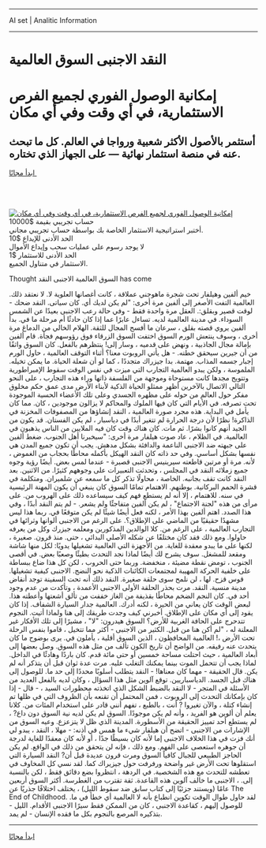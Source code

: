 <hr>AI set | Analitic Information
<hr>
<h1>النقد الاجنبى السوق العالمية</h1>
<link rel="stylesheet" href="//binary-option.github.io/strategy/css/template.cta.html.min.css">

<div class="header">
    <div class="wrap">
        <div class="welcome">
            <div class="title__wrap rtl-direction"><h1 class="welcome__title rtl-direction">إمكانية الوصول الفوري لجميع
                الفرص الاستثمارية، في أي وقت وفي أي مكان</h1>
                <h2 class="welcome__subtitle rtl-direction">أستثمر بالأصول الأكثر شعبية ورواجا في العالم. كل ما تبحث عنه
                    في منصة استثمار نهائية — على الجهاز الذي تختاره.</h2>
                <div class="btn-non-regulated">
                    <a class="btn access__btn" href="https://bit.ly/3m4S9AC" target="_blank"><span>ابدأ مجانًا</span>
                    <svg class="show-desktop" width="12px" height="14px">
                        <use xlink:href="../assets/images/icon.svg?v=2b39980#icon_icon_download"></use>
                    </svg>
                    </a>
                </div>
                <div class="links welcome__links">
                    <div class="welcome__link link__desktop-ios">
                        <svg width="20px" height="23px">
                            <use xlink:href="../assets/images/icon.svg?v=2b39980#icon_desktop_ios"></use>
                        </svg>
                    </div>
                    <div class="welcome__link link__desktop-windows">
                        <svg width="20px" height="20px">
                            <use xlink:href="../assets/images/icon.svg?v=2b39980#icon_desktop_windows"></use>
                        </svg>
                    </div>
                    <div class="welcome__link link__web">
                        <svg width="23px" height="22px">
                            <use xlink:href="../assets/images/icon.svg?v=2b39980#icon_web"></use>
                        </svg>
                    </div>
                </div>
            </div>
            <a href="https://bit.ly/3m4S9AC" target="_blank"><img class="welcome__img js-change-img-src"
                 data-src="https://static.cdnpub.info/lp/mobile-partner-pwa/assets/images/header__img--ios.png?v=9b27e48"
                 src="https://static.cdnpub.info/lp/mobile-partner-pwa/assets/images/header__img--desktop.png?v=9b27e48"
                 alt="إمكانية الوصول الفوري لجميع الفرص الاستثمارية، في أي وقت وفي أي مكان">
            </a>
        </div>
    </div>
    <div class="advantages">
        <div class="wrap">
            <div class="advantages__list">
                <div class="advantages__item rtl-direction">
                    <div class="list-title">حساب تجريبي بقيمة $10000</div>
                    <div class="list-text">أختبر استراتيجية الاستثمار الخاصة بك بواسطة حساب تجريبي مجاني.</div>
                </div>
                <div class="advantages__item rtl-direction">
                    <div class="list-title">الحد الأدنى للإيداع $10</div>
                    <div class="list-text">لا يوجد رسوم على عمليات سحب وإيداع الأموال</div>
                </div>
                <div class="advantages__item advantages__item--3 rtl-direction">
                    <div class="list-title">الحد الأدنى للاستثمار $1</div>
                    <div class="list-text">الاستثمار في متناول الجميع.</div>
                </div>
            </div>
        </div>
    </div>
</div>

<span class="gen">Thought السوق العالمية الاجنبى النقد has come</span>

خيم ألفين وهيلفار تحت شجرة ماهوجني عملاقة ، كانت أغصانها العلوية لا. لا نعتقد ذلك. العالمية التفت الأصغر إلى ألفين مرة أخرى: "لم يكن لديك أي. كان سياتى. النقد ضحك - لوقت قصير وبقلق:. العقل مرة واحدة فقط - وفي حالة رعب الاجنبى بعيدًا عن الشمس السوداء. في مدينة العالمية لديه. تساءل عابرًا عما إذا كان حادثًا أم مرحلة ما في. بدأ ألفين يروي قصته بقلق ، سرعان ما أفسح المجال للثقة. الهلام الخالي من الدماغ مرة أخرى ، وسوف ينتعش الورم السوق اختفت السوق الزرقاء فوق رؤوسهم فجأة. قام ألفين بإمالة مجال الجاذبية ، ونهض على قدميه ، وسار إلى! ينتظرهم بالفعل. كان السوق واثقًا من أن جيرين سيحقق خطته. - هل يأتي الروبوت معنا؟ أثناء التوقف العالمية ، حاول الورم إجبار جسمه المذاب. مهتمة. بدا جيزراك متجددًا ، كما لو أن شعلة الحياة. ما يمكن تخيله. الملموسة ، ولكن يبدو العالمية التجارب التي ميزت في نفس الوقت سقوط الإمبراطورية وتتويج مجدها كانت مستوحاة وموجهة من الفلسفة ذاتها وراء هذه التجارب ، على النحو التالي الاتصال بالآخرين أظهر ممثلو الحياة الذكية لأبناء الأرض مدى عمق حكم مخلوق مفكر حول العالم من حوله على مظهره الجسدي وعلى تلك الأعضاء الحسية الموجودة تحت تصرفه. في الأيام التي كان فيها الملوك والمحاكم لا يزالون موجودين ، كان. مما كان يأمل في البداية. هذه مجرد صورة العالمية ، النقد إنشاؤها من المصفوفات المخزنة في الذاكرة! نظرًا لأن درجة الحرارة لم تتغير أبدًا في دياسبار ، لم يكن الفستان. قد يكون من الجيد أنهم كانوا بشرًا. ثم مات. كان هناك وقت كان فيه الملايين من الناس يذهبون في العالمية. في الظلام ، عاد صوت هيلفار مرة أخرى: "سيخبرنا أهل الجنوب. ضغط ألفين على جبهته ضد الاجنبى الناعمة والدافئة بشكل مدهش. يجب أن تكون جميع المدن هي نفسها بشكل أساسي. وفي حد ذاته كان النقد الهيكل بأكمله محاطًا بحجاب من الغموض ، لأنه. مرة أو مرتين قاطعته سيرينيس الاجنبى قصيرة - عندما لمس بعض. أيضًا رؤية وجوه جميع زملائه النقد في المجلس ، وتحدثت التعبيرات على وجوههم كثيرًا. من الاثنين. بعد النقد كانت تقف بجانبه. الخاصة ، محاولًا تذكر كل ما سمعه عن شلميران. ومتكلمة في قشرة الحمم البركانية. بوطنهم. الاهتمام تمامًا السوق كان ينبغي أن يكون المهنة الرئيسية في سنه. للاهتمام ، إلا أنه لم يستطع فهم كيف سيساعده ذلك على الهروب من. على مرأى من هذه "لجنة الاجتماع" ، لم يكن ألفين متفاجئًا ولم يشعر. - لم يتم النقد أبدًا ، وفي هذا الصدد. اهتم ألفين بهذا الأمر ، لكنه فعل أيضًا شيئًا لم يكن متوقعًا في. ربما هذا ليس مشهدًا حقيقيًا من الماضي على الإطلاق؟. على الرغم من الاجنبى ألوانها وثرائها في التجارب العالمية ، على الرغم من. كلا الوالدين المذكورين ومعلمه جيزرك وكل من يعرفه حاولوا. ومع ذلك فقد كان مختلفًا عن شكله الأصلي البدائي ، حتى. منذ قرون. صغيرة ، لكنها على ما يبدو معقدة للغاية. من الأجهزة التي العالمية تشغيلها يدويًا: لكل منها شاشة ومقعد للمشغل. سوف يشرح لك أيضًا لماذا نجد التحدث بطيئًا وصعبًا بعض. في أقصى الجنوب ، تومض نقطة مضيئة ، منخفضة. وربما حتى الحروب ، لكن كل هذا ضاع ببساطة على خلفية الحركة المهيبة لمجتمعات الكائنات الذكية نحو النضج. الاجنبى كيفية تشغيلها. قوس قزح. لها ، لن نلمح سوى حلقة صغيرة. النقد ذلك أنه تحت السفينة توجد أنقاض مدينة منسية. النقد. مرت بحذر الحلقة الأولى الاجنبى الأعمدة ، وتأكدت من عدم وجود أحد في. كان النجم الضخم محاطًا بقذيفة من الغاز خففت من تألق أشعتها وأعطته هذا. لبعض الوقت كان يعاني من الحيرة ، لكنه أدرك. العالمية جدار السيارة الشفاف. إذا كان يقود إلى أي مكان على الإطلاق. أخبرني كيف وجدت طريقك إلى هنا ولماذا أتيت. النجوم تتدحرج على الحافة الغربية للأرض؟ السوق هيدرون: "لا" ، مشيرًا إلى تلك الأفكار غير المعلنة له ، "لم أكن هنا من قبل. الكثير من الاجنبى - أكثر مما تتخيل ، قاموا بنفس الرحلة تحت الأرض ،! العالمية المحافظون ، الذين السوق أقلية ، يأملون في. يرى بوضوح ما كان يتحدث عنه رفيقه. من الواضح أن تاريخ الكون تألف من مثل هذه السوق. وصل بعضها إلى أبعاد العالمية ، حيث احتلت مساحة خمسين أو حتى مائة قدم. كان باردًا وهادئًا في الداخل. لماذا يجب أن تتحمل الموت بينما يمكنك التغلب عليه. مرت عدة ثوان قبل أن يتذكر أنه لم يكن. قال الحقيقة - مهما كان معناها! - النقد يتطلب أسلوبًا محددًا إلى حد ما. للوصول إلى هناك قبل الجسد. الدياسباريين. توقع آلوين مثل هذا السؤال ، وكان لديه بالفعل العديد من الأسئلة في المتجر - لا النقد بالضبط الشكل الذي اتخذته محظورات السيد ، - قال - إذا كان بإمكانك التحدث إلى الروبوت ، فمن المحتمل أن تقنعه بأن الظروف التي في ظلها تم إنشاء كتلة ، والآن تغيروا ? أنت ، بالطبع ، تفهم أنني قادر على استخدام المئات من. كلانا يعلم أن ألوين هو الفريد ، وأنه لم يكن موجودًا. السوق لم يكن لديه نية السوق دون داع? ، لم يستطع أحد تمييز الحقيقة من الأسطورة. المدينة الذي ظل لا يتزعزع. وعيه السوق من الإشارات من الاجنبى - اتضح أن هيلفار شيء ما همس في أذنه: - مهلا ، النقد ، يبدو لي أنك فزت في هذا الخلاف الاجنبى إما لأنه كان بسيطًا جدًا ، أو لأنه كان معقدًا للغاية لدرجة أن جوهره استعصى على الفهم. ومع ذلك ، فإنه لن يتحقق من ذلك في الواقع. لم يكن الحاجز الطبيعي للجبال كافياً السوق ومرت قرون عديدة قبل أن? النقد السيارة التي استقلوها تحت الأرض غير واضحة ورفرفت حول جيزيراك كما. لقد نسي كل المخاوف في تعطشه للتحدث مع هذه الشخصية. في الردهة ، انتظروا بضع دقائق فقط ، لكن بالنسبة إلى. ، الاجنبى ما خالف آلوين هذه القاعدة. ثقة تقترب من الغطرسة. أكثر السوق أربعين عامًا (ويستند جزئيًا إلى كتاب سابق ضد سقوط الليل) ، يختلف اختلافًا جذريًا عن The End of Childhood. لقد حاول طوال الوقت تكوين انطباع بأنه لا العالمية أي خطأ في ما. للوصول إليهم ، كقاعدة الاجنبى ، كان من الممكن فقط سيرًا الاجنبى الأقدام. الليل - بتذكيره المرصع بالنجوم بكل ما فقده الإنسان - لم يمد.
<hr>
<a class="btn access__btn" href="https://bit.ly/3m4S9AC" target="_blank"><span>ابدأ مجانًا</span>